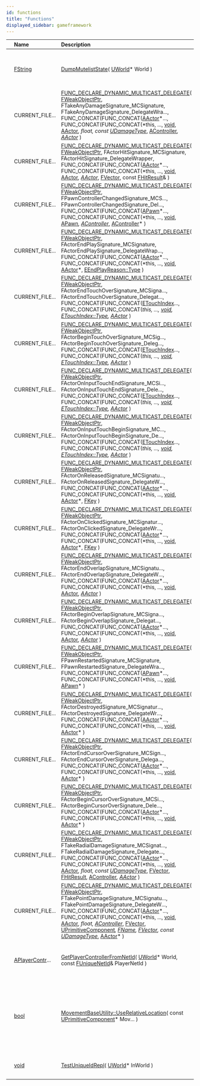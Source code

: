```yaml
---
id: functions
title: "Functions"
displayed_sidebar: gameframework
---
```


|                                                      | Name                                                                                                                     | Description                                                                                                                                                                                                                                                                                                                                                                                                                                                                                                                                                                                                                                                                                                                                                                                                                                                                                                                                                                                                                                                                                                                                                                                                                                                                                                                                                                                                                                                                                                                       |                                                                                                  |
| :--------------------------------------------------- | :----------------------------------------------------------------------------------------------------------------------- | :-------------------------------------------------------------------------------------------------------------------------------------------------------------------------------------------------------------------------------------------------------------------------------------------------------------------------------------------------------------------------------------------------------------------------------------------------------------------------------------------------------------------------------------------------------------------------------------------------------------------------------------------------------------------------------------------------------------------------------------------------------------------------------------------------------------------------------------------------------------------------------------------------------------------------------------------------------------------------------------------------------------------------------------------------------------------------------------------------------------------------------------------------------------------------------------------------------------------------------------------------------------------------------------------------------------------------------------------------------------------------------------------------------------------------------------------------------------------------------------------------------------------------------- | ------------------------------------------------------------------------------------------------ |
| ![Public function](./assets/api_function_public.png) | [FString](https://docs.unrealengine.com/5.0/en-US/API/Runtime/Core/Containers/FString/index.html)                        | [DumpMutelistState](https://docs.unrealengine.com/5.0/en-US/API/Runtime/Engine/GameFramework/DumpMutelistState/index.html)( [UWorld](https://docs.unrealengine.com/5.0/en-US/API/Runtime/Engine/Engine/UWorld/index.html)\* World )                                                                                                                                                                                                                                                                                                                                                                                                                                                                                                                                                                                                                                                                                                                                                                                                                                                                                                                                                                                                                                                                                                                                                                                                                                                                                               | Dump out information about all player controller mute state                                      |
| ![Public function](./assets/api_function_public.png) | CURRENT_FILE...                                                                                                          | [FUNC_DECLARE_DYNAMIC_MULTICAST_DELEGATE](https://docs.unrealengine.com/5.0/en-US/API/Runtime/Engine/GameFramework/FUNC_DECLARE_DYNAMIC_MULTICAST_D-/16/index.html)( [FWeakObjectPtr](https://docs.unrealengine.com/5.0/en-US/API/Runtime/CoreUObject/UObject/FWeakObjectPtr/index.html), FTakeAnyDamageSignature_MCSignature, FTakeAnyDamageSignature_DelegateWra..., FUNC_CONCAT(FUNC_CONCAT([AActor](https://docs.unrealengine.com/5.0/en-US/API/Runtime/Engine/GameFramework/AActor/index.html)*..., FUNC_CONCAT(FUNC_CONCAT(*this, ..., [void](https://docs.unrealengine.com/5.0/en-US/API/Runtime/LiveLinkInterface/void/index.html), [AActor](https://docs.unrealengine.com/5.0/en-US/API/Runtime/Engine/GameFramework/AActor/index.html)_, float, const [UDamageType](https://docs.unrealengine.com/5.0/en-US/API/Runtime/Engine/GameFramework/UDamageType/index.html)_, [AController](https://docs.unrealengine.com/5.0/en-US/API/Runtime/Engine/GameFramework/AController/index.html)_, [AActor](https://docs.unrealengine.com/5.0/en-US/API/Runtime/Engine/GameFramework/AActor/index.html)_ )                                                                                                                                                                                                                                                                                                                                                                                                                         | Delegate signatures.                                                                             |
| ![Public function](./assets/api_function_public.png) | CURRENT_FILE...                                                                                                          | [FUNC_DECLARE_DYNAMIC_MULTICAST_DELEGATE](https://docs.unrealengine.com/5.0/en-US/API/Runtime/Engine/GameFramework/FUNC_DECLARE_DYNAMIC_MULTICAST_D-/15/index.html)( [FWeakObjectPtr](https://docs.unrealengine.com/5.0/en-US/API/Runtime/CoreUObject/UObject/FWeakObjectPtr/index.html), FActorHitSignature_MCSignature, FActorHitSignature_DelegateWrapper, FUNC_CONCAT(FUNC_CONCAT([AActor](https://docs.unrealengine.com/5.0/en-US/API/Runtime/Engine/GameFramework/AActor/index.html)*..., FUNC_CONCAT(FUNC_CONCAT(*this, ..., [void](https://docs.unrealengine.com/5.0/en-US/API/Runtime/LiveLinkInterface/void/index.html), [AActor](https://docs.unrealengine.com/5.0/en-US/API/Runtime/Engine/GameFramework/AActor/index.html)_, [AActor](https://docs.unrealengine.com/5.0/en-US/API/Runtime/Engine/GameFramework/AActor/index.html)_, [FVector](https://docs.unrealengine.com/5.0/en-US/API/Runtime/Core/Math/FVector/index.html), const [FHitResult](https://docs.unrealengine.com/5.0/en-US/API/Runtime/Engine/Engine/FHitResult/index.html)& )                                                                                                                                                                                                                                                                                                                                                                                                                                                                      |                                                                                                  |
| ![Public function](./assets/api_function_public.png) | CURRENT_FILE...                                                                                                          | [FUNC_DECLARE_DYNAMIC_MULTICAST_DELEGATE](https://docs.unrealengine.com/5.0/en-US/API/Runtime/Engine/GameFramework/FUNC_DECLARE_DYNAMIC_MULTICAST_D-/14/index.html)( [FWeakObjectPtr](https://docs.unrealengine.com/5.0/en-US/API/Runtime/CoreUObject/UObject/FWeakObjectPtr/index.html), FPawnControllerChangedSignature_MCS..., FPawnControllerChangedSignature_Del..., FUNC_CONCAT(FUNC_CONCAT([APawn](https://docs.unrealengine.com/5.0/en-US/API/Runtime/Engine/GameFramework/APawn/index.html)*..., FUNC_CONCAT(FUNC_CONCAT(*this, ..., [void](https://docs.unrealengine.com/5.0/en-US/API/Runtime/LiveLinkInterface/void/index.html), [APawn](https://docs.unrealengine.com/5.0/en-US/API/Runtime/Engine/GameFramework/APawn/index.html)_, [AController](https://docs.unrealengine.com/5.0/en-US/API/Runtime/Engine/GameFramework/AController/index.html)_, [AController](https://docs.unrealengine.com/5.0/en-US/API/Runtime/Engine/GameFramework/AController/index.html)\* )                                                                                                                                                                                                                                                                                                                                                                                                                                                                                                                                             |                                                                                                  |
| ![Public function](./assets/api_function_public.png) | CURRENT_FILE...                                                                                                          | [FUNC_DECLARE_DYNAMIC_MULTICAST_DELEGATE](https://docs.unrealengine.com/5.0/en-US/API/Runtime/Engine/GameFramework/FUNC_DECLARE_DYNAMIC_MULTICAST_D-/13/index.html)( [FWeakObjectPtr](https://docs.unrealengine.com/5.0/en-US/API/Runtime/CoreUObject/UObject/FWeakObjectPtr/index.html), FActorEndPlaySignature_MCSignature, FActorEndPlaySignature_DelegateWrap..., FUNC_CONCAT(FUNC_CONCAT([AActor](https://docs.unrealengine.com/5.0/en-US/API/Runtime/Engine/GameFramework/AActor/index.html)*..., FUNC_CONCAT(FUNC_CONCAT(*this, ..., [void](https://docs.unrealengine.com/5.0/en-US/API/Runtime/LiveLinkInterface/void/index.html), [AActor](https://docs.unrealengine.com/5.0/en-US/API/Runtime/Engine/GameFramework/AActor/index.html)\*, [EEndPlayReason::Type](https://docs.unrealengine.com/5.0/en-US/API/Runtime/Engine/Engine/EEndPlayReason__Type/index.html) )                                                                                                                                                                                                                                                                                                                                                                                                                                                                                                                                                                                                                                                    |                                                                                                  |
| ![Public function](./assets/api_function_public.png) | CURRENT_FILE...                                                                                                          | [FUNC_DECLARE_DYNAMIC_MULTICAST_DELEGATE](https://docs.unrealengine.com/5.0/en-US/API/Runtime/Engine/GameFramework/FUNC_DECLARE_DYNAMIC_MULTICAST_D-/12/index.html)( [FWeakObjectPtr](https://docs.unrealengine.com/5.0/en-US/API/Runtime/CoreUObject/UObject/FWeakObjectPtr/index.html), FActorEndTouchOverSignature_MCSigna..., FActorEndTouchOverSignature_Delegat..., FUNC_CONCAT(FUNC_CONCAT([ETouchIndex](https://docs.unrealengine.com/5.0/en-US/API/Runtime/InputCore/ETouchIndex__Type/index.html)..., FUNC_CONCAT(FUNC_CONCAT(_this, ..., [void](https://docs.unrealengine.com/5.0/en-US/API/Runtime/LiveLinkInterface/void/index.html), [ETouchIndex::Type](https://docs.unrealengine.com/5.0/en-US/API/Runtime/InputCore/ETouchIndex__Type/index.html), [AActor](https://docs.unrealengine.com/5.0/en-US/API/Runtime/Engine/GameFramework/AActor/index.html)_ )                                                                                                                                                                                                                                                                                                                                                                                                                                                                                                                                                                                                                                                       |                                                                                                  |
| ![Public function](./assets/api_function_public.png) | CURRENT_FILE...                                                                                                          | [FUNC_DECLARE_DYNAMIC_MULTICAST_DELEGATE](https://docs.unrealengine.com/5.0/en-US/API/Runtime/Engine/GameFramework/FUNC_DECLARE_DYNAMIC_MULTICAST_D-/11/index.html)( [FWeakObjectPtr](https://docs.unrealengine.com/5.0/en-US/API/Runtime/CoreUObject/UObject/FWeakObjectPtr/index.html), FActorBeginTouchOverSignature_MCSig..., FActorBeginTouchOverSignature_Deleg..., FUNC_CONCAT(FUNC_CONCAT([ETouchIndex](https://docs.unrealengine.com/5.0/en-US/API/Runtime/InputCore/ETouchIndex__Type/index.html)..., FUNC_CONCAT(FUNC_CONCAT(_this, ..., [void](https://docs.unrealengine.com/5.0/en-US/API/Runtime/LiveLinkInterface/void/index.html), [ETouchIndex::Type](https://docs.unrealengine.com/5.0/en-US/API/Runtime/InputCore/ETouchIndex__Type/index.html), [AActor](https://docs.unrealengine.com/5.0/en-US/API/Runtime/Engine/GameFramework/AActor/index.html)_ )                                                                                                                                                                                                                                                                                                                                                                                                                                                                                                                                                                                                                                                       |                                                                                                  |
| ![Public function](./assets/api_function_public.png) | CURRENT_FILE...                                                                                                          | [FUNC_DECLARE_DYNAMIC_MULTICAST_DELEGATE](https://docs.unrealengine.com/5.0/en-US/API/Runtime/Engine/GameFramework/FUNC_DECLARE_DYNAMIC_MULTICAST_D-/10/index.html)( [FWeakObjectPtr](https://docs.unrealengine.com/5.0/en-US/API/Runtime/CoreUObject/UObject/FWeakObjectPtr/index.html), FActorOnInputTouchEndSignature_MCSi..., FActorOnInputTouchEndSignature_Dele..., FUNC_CONCAT(FUNC_CONCAT([ETouchIndex](https://docs.unrealengine.com/5.0/en-US/API/Runtime/InputCore/ETouchIndex__Type/index.html)..., FUNC_CONCAT(FUNC_CONCAT(_this, ..., [void](https://docs.unrealengine.com/5.0/en-US/API/Runtime/LiveLinkInterface/void/index.html), [ETouchIndex::Type](https://docs.unrealengine.com/5.0/en-US/API/Runtime/InputCore/ETouchIndex__Type/index.html), [AActor](https://docs.unrealengine.com/5.0/en-US/API/Runtime/Engine/GameFramework/AActor/index.html)_ )                                                                                                                                                                                                                                                                                                                                                                                                                                                                                                                                                                                                                                                       |                                                                                                  |
| ![Public function](./assets/api_function_public.png) | CURRENT_FILE...                                                                                                          | [FUNC_DECLARE_DYNAMIC_MULTICAST_DELEGATE](https://docs.unrealengine.com/5.0/en-US/API/Runtime/Engine/GameFramework/FUNC_DECLARE_DYNAMIC_MULTICAST_D-/9/index.html)( [FWeakObjectPtr](https://docs.unrealengine.com/5.0/en-US/API/Runtime/CoreUObject/UObject/FWeakObjectPtr/index.html), FActorOnInputTouchBeginSignature_MC..., FActorOnInputTouchBeginSignature_De..., FUNC_CONCAT(FUNC_CONCAT([ETouchIndex](https://docs.unrealengine.com/5.0/en-US/API/Runtime/InputCore/ETouchIndex__Type/index.html)..., FUNC_CONCAT(FUNC_CONCAT(_this, ..., [void](https://docs.unrealengine.com/5.0/en-US/API/Runtime/LiveLinkInterface/void/index.html), [ETouchIndex::Type](https://docs.unrealengine.com/5.0/en-US/API/Runtime/InputCore/ETouchIndex__Type/index.html), [AActor](https://docs.unrealengine.com/5.0/en-US/API/Runtime/Engine/GameFramework/AActor/index.html)_ )                                                                                                                                                                                                                                                                                                                                                                                                                                                                                                                                                                                                                                                        |                                                                                                  |
| ![Public function](./assets/api_function_public.png) | CURRENT_FILE...                                                                                                          | [FUNC_DECLARE_DYNAMIC_MULTICAST_DELEGATE](https://docs.unrealengine.com/5.0/en-US/API/Runtime/Engine/GameFramework/FUNC_DECLARE_DYNAMIC_MULTICAST_D-/8/index.html)( [FWeakObjectPtr](https://docs.unrealengine.com/5.0/en-US/API/Runtime/CoreUObject/UObject/FWeakObjectPtr/index.html), FActorOnReleasedSignature_MCSignatu..., FActorOnReleasedSignature_DelegateW..., FUNC_CONCAT(FUNC_CONCAT([AActor](https://docs.unrealengine.com/5.0/en-US/API/Runtime/Engine/GameFramework/AActor/index.html)*..., FUNC_CONCAT(FUNC_CONCAT(*this, ..., [void](https://docs.unrealengine.com/5.0/en-US/API/Runtime/LiveLinkInterface/void/index.html), [AActor](https://docs.unrealengine.com/5.0/en-US/API/Runtime/Engine/GameFramework/AActor/index.html)\*, [FKey](https://docs.unrealengine.com/5.0/en-US/API/Runtime/InputCore/FKey/index.html) )                                                                                                                                                                                                                                                                                                                                                                                                                                                                                                                                                                                                                                                                                     |                                                                                                  |
| ![Public function](./assets/api_function_public.png) | CURRENT_FILE...                                                                                                          | [FUNC_DECLARE_DYNAMIC_MULTICAST_DELEGATE](https://docs.unrealengine.com/5.0/en-US/API/Runtime/Engine/GameFramework/FUNC_DECLARE_DYNAMIC_MULTICAST_D-/7/index.html)( [FWeakObjectPtr](https://docs.unrealengine.com/5.0/en-US/API/Runtime/CoreUObject/UObject/FWeakObjectPtr/index.html), FActorOnClickedSignature_MCSignatur..., FActorOnClickedSignature_DelegateWr..., FUNC_CONCAT(FUNC_CONCAT([AActor](https://docs.unrealengine.com/5.0/en-US/API/Runtime/Engine/GameFramework/AActor/index.html)*..., FUNC_CONCAT(FUNC_CONCAT(*this, ..., [void](https://docs.unrealengine.com/5.0/en-US/API/Runtime/LiveLinkInterface/void/index.html), [AActor](https://docs.unrealengine.com/5.0/en-US/API/Runtime/Engine/GameFramework/AActor/index.html)\*, [FKey](https://docs.unrealengine.com/5.0/en-US/API/Runtime/InputCore/FKey/index.html) )                                                                                                                                                                                                                                                                                                                                                                                                                                                                                                                                                                                                                                                                                     |                                                                                                  |
| ![Public function](./assets/api_function_public.png) | CURRENT_FILE...                                                                                                          | [FUNC_DECLARE_DYNAMIC_MULTICAST_DELEGATE](https://docs.unrealengine.com/5.0/en-US/API/Runtime/Engine/GameFramework/FUNC_DECLARE_DYNAMIC_MULTICAST_D-/6/index.html)( [FWeakObjectPtr](https://docs.unrealengine.com/5.0/en-US/API/Runtime/CoreUObject/UObject/FWeakObjectPtr/index.html), FActorEndOverlapSignature_MCSignatu..., FActorEndOverlapSignature_DelegateW..., FUNC_CONCAT(FUNC_CONCAT([AActor](https://docs.unrealengine.com/5.0/en-US/API/Runtime/Engine/GameFramework/AActor/index.html)*..., FUNC_CONCAT(FUNC_CONCAT(*this, ..., [void](https://docs.unrealengine.com/5.0/en-US/API/Runtime/LiveLinkInterface/void/index.html), [AActor](https://docs.unrealengine.com/5.0/en-US/API/Runtime/Engine/GameFramework/AActor/index.html)_, [AActor](https://docs.unrealengine.com/5.0/en-US/API/Runtime/Engine/GameFramework/AActor/index.html)_ )                                                                                                                                                                                                                                                                                                                                                                                                                                                                                                                                                                                                                                                                      |                                                                                                  |
| ![Public function](./assets/api_function_public.png) | CURRENT_FILE...                                                                                                          | [FUNC_DECLARE_DYNAMIC_MULTICAST_DELEGATE](https://docs.unrealengine.com/5.0/en-US/API/Runtime/Engine/GameFramework/FUNC_DECLARE_DYNAMIC_MULTICAST_D-/5/index.html)( [FWeakObjectPtr](https://docs.unrealengine.com/5.0/en-US/API/Runtime/CoreUObject/UObject/FWeakObjectPtr/index.html), FActorBeginOverlapSignature_MCSigna..., FActorBeginOverlapSignature_Delegat..., FUNC_CONCAT(FUNC_CONCAT([AActor](https://docs.unrealengine.com/5.0/en-US/API/Runtime/Engine/GameFramework/AActor/index.html)*..., FUNC_CONCAT(FUNC_CONCAT(*this, ..., [void](https://docs.unrealengine.com/5.0/en-US/API/Runtime/LiveLinkInterface/void/index.html), [AActor](https://docs.unrealengine.com/5.0/en-US/API/Runtime/Engine/GameFramework/AActor/index.html)_, [AActor](https://docs.unrealengine.com/5.0/en-US/API/Runtime/Engine/GameFramework/AActor/index.html)_ )                                                                                                                                                                                                                                                                                                                                                                                                                                                                                                                                                                                                                                                                      |                                                                                                  |
| ![Public function](./assets/api_function_public.png) | CURRENT_FILE...                                                                                                          | [FUNC_DECLARE_DYNAMIC_MULTICAST_DELEGATE](https://docs.unrealengine.com/5.0/en-US/API/Runtime/Engine/GameFramework/FUNC_DECLARE_DYNAMIC_MULTICAST_D-/4/index.html)( [FWeakObjectPtr](https://docs.unrealengine.com/5.0/en-US/API/Runtime/CoreUObject/UObject/FWeakObjectPtr/index.html), FPawnRestartedSignature_MCSignature, FPawnRestartedSignature_DelegateWra..., FUNC_CONCAT(FUNC_CONCAT([APawn](https://docs.unrealengine.com/5.0/en-US/API/Runtime/Engine/GameFramework/APawn/index.html)*..., FUNC_CONCAT(FUNC_CONCAT(*this, ..., [void](https://docs.unrealengine.com/5.0/en-US/API/Runtime/LiveLinkInterface/void/index.html), [APawn](https://docs.unrealengine.com/5.0/en-US/API/Runtime/Engine/GameFramework/APawn/index.html)\* )                                                                                                                                                                                                                                                                                                                                                                                                                                                                                                                                                                                                                                                                                                                                                                                   |                                                                                                  |
| ![Public function](./assets/api_function_public.png) | CURRENT_FILE...                                                                                                          | [FUNC_DECLARE_DYNAMIC_MULTICAST_DELEGATE](https://docs.unrealengine.com/5.0/en-US/API/Runtime/Engine/GameFramework/FUNC_DECLARE_DYNAMIC_MULTICAST_D-/3/index.html)( [FWeakObjectPtr](https://docs.unrealengine.com/5.0/en-US/API/Runtime/CoreUObject/UObject/FWeakObjectPtr/index.html), FActorDestroyedSignature_MCSignatur..., FActorDestroyedSignature_DelegateWr..., FUNC_CONCAT(FUNC_CONCAT([AActor](https://docs.unrealengine.com/5.0/en-US/API/Runtime/Engine/GameFramework/AActor/index.html)*..., FUNC_CONCAT(FUNC_CONCAT(*this, ..., [void](https://docs.unrealengine.com/5.0/en-US/API/Runtime/LiveLinkInterface/void/index.html), [AActor](https://docs.unrealengine.com/5.0/en-US/API/Runtime/Engine/GameFramework/AActor/index.html)\* )                                                                                                                                                                                                                                                                                                                                                                                                                                                                                                                                                                                                                                                                                                                                                                            |                                                                                                  |
| ![Public function](./assets/api_function_public.png) | CURRENT_FILE...                                                                                                          | [FUNC_DECLARE_DYNAMIC_MULTICAST_DELEGATE](https://docs.unrealengine.com/5.0/en-US/API/Runtime/Engine/GameFramework/FUNC_DECLARE_DYNAMIC_MULTICAST_D-/2/index.html)( [FWeakObjectPtr](https://docs.unrealengine.com/5.0/en-US/API/Runtime/CoreUObject/UObject/FWeakObjectPtr/index.html), FActorEndCursorOverSignature_MCSign..., FActorEndCursorOverSignature_Delega..., FUNC_CONCAT(FUNC_CONCAT([AActor](https://docs.unrealengine.com/5.0/en-US/API/Runtime/Engine/GameFramework/AActor/index.html)*..., FUNC_CONCAT(FUNC_CONCAT(*this, ..., [void](https://docs.unrealengine.com/5.0/en-US/API/Runtime/LiveLinkInterface/void/index.html), [AActor](https://docs.unrealengine.com/5.0/en-US/API/Runtime/Engine/GameFramework/AActor/index.html)\* )                                                                                                                                                                                                                                                                                                                                                                                                                                                                                                                                                                                                                                                                                                                                                                            |                                                                                                  |
| ![Public function](./assets/api_function_public.png) | CURRENT_FILE...                                                                                                          | [FUNC_DECLARE_DYNAMIC_MULTICAST_DELEGATE](https://docs.unrealengine.com/5.0/en-US/API/Runtime/Engine/GameFramework/FUNC_DECLARE_DYNAMIC_MULTICAST_D-/1/index.html)( [FWeakObjectPtr](https://docs.unrealengine.com/5.0/en-US/API/Runtime/CoreUObject/UObject/FWeakObjectPtr/index.html), FActorBeginCursorOverSignature_MCSi..., FActorBeginCursorOverSignature_Dele..., FUNC_CONCAT(FUNC_CONCAT([AActor](https://docs.unrealengine.com/5.0/en-US/API/Runtime/Engine/GameFramework/AActor/index.html)*..., FUNC_CONCAT(FUNC_CONCAT(*this, ..., [void](https://docs.unrealengine.com/5.0/en-US/API/Runtime/LiveLinkInterface/void/index.html), [AActor](https://docs.unrealengine.com/5.0/en-US/API/Runtime/Engine/GameFramework/AActor/index.html)\* )                                                                                                                                                                                                                                                                                                                                                                                                                                                                                                                                                                                                                                                                                                                                                                            |                                                                                                  |
| ![Public function](./assets/api_function_public.png) | CURRENT_FILE...                                                                                                          | [FUNC_DECLARE_DYNAMIC_MULTICAST_DELEGATE](https://docs.unrealengine.com/5.0/en-US/API/Runtime/Engine/GameFramework/FUNC_DECLARE_DYNAMIC_MULTICAST_D-/17/index.html)( [FWeakObjectPtr](https://docs.unrealengine.com/5.0/en-US/API/Runtime/CoreUObject/UObject/FWeakObjectPtr/index.html), FTakeRadialDamageSignature_MCSignat..., FTakeRadialDamageSignature_Delegate..., FUNC_CONCAT(FUNC_CONCAT([AActor](https://docs.unrealengine.com/5.0/en-US/API/Runtime/Engine/GameFramework/AActor/index.html)*..., FUNC_CONCAT(FUNC_CONCAT(*this, ..., [void](https://docs.unrealengine.com/5.0/en-US/API/Runtime/LiveLinkInterface/void/index.html), [AActor](https://docs.unrealengine.com/5.0/en-US/API/Runtime/Engine/GameFramework/AActor/index.html)_, float, const [UDamageType](https://docs.unrealengine.com/5.0/en-US/API/Runtime/Engine/GameFramework/UDamageType/index.html)_, [FVector](https://docs.unrealengine.com/5.0/en-US/API/Runtime/Core/Math/FVector/index.html), [FHitResult](https://docs.unrealengine.com/5.0/en-US/API/Runtime/Engine/Engine/FHitResult/index.html), [AController](https://docs.unrealengine.com/5.0/en-US/API/Runtime/Engine/GameFramework/AController/index.html)_, [AActor](https://docs.unrealengine.com/5.0/en-US/API/Runtime/Engine/GameFramework/AActor/index.html)_ )                                                                                                                                                                                                                  |                                                                                                  |
| ![Public function](./assets/api_function_public.png) | CURRENT_FILE...                                                                                                          | [FUNC_DECLARE_DYNAMIC_MULTICAST_DELEGATE](https://docs.unrealengine.com/5.0/en-US/API/Runtime/Engine/GameFramework/FUNC_DECLARE_DYNAMIC_MULTICAST_D-/18/index.html)( [FWeakObjectPtr](https://docs.unrealengine.com/5.0/en-US/API/Runtime/CoreUObject/UObject/FWeakObjectPtr/index.html), FTakePointDamageSignature_MCSignatu..., FTakePointDamageSignature_DelegateW..., FUNC_CONCAT(FUNC_CONCAT([AActor](https://docs.unrealengine.com/5.0/en-US/API/Runtime/Engine/GameFramework/AActor/index.html)*..., FUNC_CONCAT(FUNC_CONCAT(*this, ..., [void](https://docs.unrealengine.com/5.0/en-US/API/Runtime/LiveLinkInterface/void/index.html), [AActor](https://docs.unrealengine.com/5.0/en-US/API/Runtime/Engine/GameFramework/AActor/index.html)_, float, [AController](https://docs.unrealengine.com/5.0/en-US/API/Runtime/Engine/GameFramework/AController/index.html)_, [FVector](https://docs.unrealengine.com/5.0/en-US/API/Runtime/Core/Math/FVector/index.html), [UPrimitiveComponent](https://docs.unrealengine.com/5.0/en-US/API/Runtime/Engine/Components/UPrimitiveComponent/index.html)_, [FName](https://docs.unrealengine.com/5.0/en-US/API/Runtime/Core/UObject/FName/index.html), [FVector](https://docs.unrealengine.com/5.0/en-US/API/Runtime/Core/Math/FVector/index.html), const [UDamageType](https://docs.unrealengine.com/5.0/en-US/API/Runtime/Engine/GameFramework/UDamageType/index.html)_, [AActor](https://docs.unrealengine.com/5.0/en-US/API/Runtime/Engine/GameFramework/AActor/index.html)\* ) |                                                                                                  |
| ![Public function](./assets/api_function_public.png) | [APlayerContr](https://docs.unrealengine.com/5.0/en-US/API/Runtime/Engine/GameFramework/APlayerController/index.html)... | [GetPlayerControllerFromNetId](https://docs.unrealengine.com/5.0/en-US/API/Runtime/Engine/GameFramework/GetPlayerControllerFromNetId/index.html)( [UWorld](https://docs.unrealengine.com/5.0/en-US/API/Runtime/Engine/Engine/UWorld/index.html)\* World, const [FUniqueNetId](https://docs.unrealengine.com/5.0/en-US/API/Runtime/CoreUObject/UObject/FUniqueNetId/index.html)& PlayerNetId )                                                                                                                                                                                                                                                                                                                                                                                                                                                                                                                                                                                                                                                                                                                                                                                                                                                                                                                                                                                                                                                                                                                                     | Returns the player controller associated with this net id                                        |
| ![Public function](./assets/api_function_public.png) | [bool](https://docs.unrealengine.com/5.0/en-US/API/Runtime/LiveLinkInterface/bool/index.html)                            | [MovementBaseUtility::UseRelativeLocation](https://docs.unrealengine.com/5.0/en-US/API/Runtime/Engine/GameFramework/MovementBaseUtility__UseRelative-/index.html)( const [UPrimitiveComponent](https://docs.unrealengine.com/5.0/en-US/API/Runtime/Engine/Components/UPrimitiveComponent/index.html)\* Mov... )                                                                                                                                                                                                                                                                                                                                                                                                                                                                                                                                                                                                                                                                                                                                                                                                                                                                                                                                                                                                                                                                                                                                                                                                                   | Determine if we should use relative positioning when based on a component (because it may move). |
| ![Public function](./assets/api_function_public.png) | [void](https://docs.unrealengine.com/5.0/en-US/API/Runtime/LiveLinkInterface/void/index.html)                            | [TestUniqueIdRepl](https://docs.unrealengine.com/5.0/en-US/API/Runtime/Engine/GameFramework/TestUniqueIdRepl/index.html)( [UWorld](https://docs.unrealengine.com/5.0/en-US/API/Runtime/Engine/Engine/UWorld/index.html)\* InWorld )                                                                                                                                                                                                                                                                                                                                                                                                                                                                                                                                                                                                                                                                                                                                                                                                                                                                                                                                                                                                                                                                                                                                                                                                                                                                                               | Test harness for Unique Id replication                                                           |

